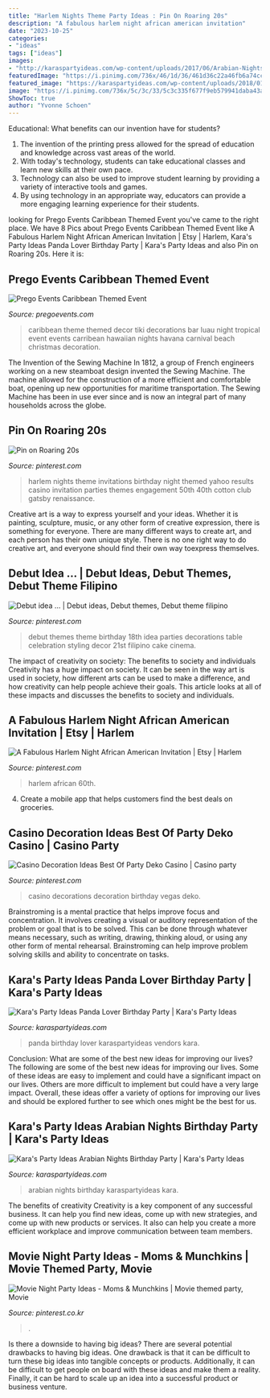 ```yaml
---
title: "Harlem Nights Theme Party Ideas : Pin On Roaring 20s"
description: "A fabulous harlem night african american invitation"
date: "2023-10-25"
categories:
- "ideas"
tags: ["ideas"]
images:
- "http://karaspartyideas.com/wp-content/uploads/2017/06/Arabian-Nights-Birthday-Party-via-Karas-Party-Ideas-KarasPartyIdeas.com3_.jpg"
featuredImage: "https://i.pinimg.com/736x/46/1d/36/461d36c22a46fb6a74ccd7c24c09ae5c.jpg"
featured_image: "https://karaspartyideas.com/wp-content/uploads/2018/01/Panda-Lover-Birthday-Party-via-Karas-Party-Ideas-KarasPartyIdeas.com8_.jpg"
image: "https://i.pinimg.com/736x/5c/3c/33/5c3c335f677f9eb579941daba43ad6e5--harlem-nights-party-casino-night.jpg"
ShowToc: true
author: "Yvonne Schoen"
---
```



Educational: What benefits can our invention have for students?
1. The invention of the printing press allowed for the spread of education and knowledge across vast areas of the world.
2. With today's technology, students can take educational classes and learn new skills at their own pace.
3. Technology can also be used to improve student learning by providing a variety of interactive tools and games.
4. By using technology in an appropriate way, educators can provide a more engaging learning experience for their students.

	

		
looking for Prego Events Caribbean Themed Event you've came to the right place. We have 8 Pics about Prego Events Caribbean Themed Event like A Fabulous Harlem Night African American Invitation | Etsy | Harlem, Kara&#039;s Party Ideas Panda Lover Birthday Party | Kara&#039;s Party Ideas and also Pin on Roaring 20s. Here it is:
		
    
## Prego Events Caribbean Themed Event

<img loading=lazy src="http://pregoevents.com/wp-content/uploads/theme-caribbean/caribbean-theme-(20).jpg" onerror="this.onerror=null;this.src='https://tse1.mm.bing.net/th?id=OIP.ficBj3fUanTmBJIjZZTrSAAAAA&amp;pid=15.1';" alt="Prego Events Caribbean Themed Event">

_Source: pregoevents.com_

>caribbean theme themed decor tiki decorations bar luau night tropical event events carribean hawaiian nights havana carnival beach christmas decoration. 

	

The Invention of the Sewing Machine
In 1812, a group of French engineers working on a new steamboat design invented the Sewing Machine. The machine allowed for the construction of a more efficient and comfortable boat, opening up new opportunities for maritime transportation. The Sewing Machine has been in use ever since and is now an integral part of many households across the globe.

    
## Pin On Roaring 20s

<img loading=lazy src="https://i.pinimg.com/736x/5c/3c/33/5c3c335f677f9eb579941daba43ad6e5--harlem-nights-party-casino-night.jpg" onerror="this.onerror=null;this.src='https://tse3.mm.bing.net/th?id=OIP.fcoZD6Ljyt83ADZ3HHi-mwHaFo&amp;pid=15.1';" alt="Pin on Roaring 20s">

_Source: pinterest.com_

>harlem nights theme invitations birthday night themed yahoo results casino invitation parties themes engagement 50th 40th cotton club gatsby renaissance. 

	

Creative art is a way to express yourself and your ideas. Whether it is painting, sculpture, music, or any other form of creative expression, there is something for everyone. There are many different ways to create art, and each person has their own unique style. There is no one right way to do creative art, and everyone should find their own way toexpress themselves.

    
## Debut Idea … | Debut Ideas, Debut Themes, Debut Theme Filipino

<img loading=lazy src="https://i.pinimg.com/originals/ed/82/87/ed82876fa8ee0501c8dc6a583cf0202a.jpg" onerror="this.onerror=null;this.src='https://tse2.mm.bing.net/th?id=OIP.A6TE3iNt-ATQQGuppJzqlQHaJ4&amp;pid=15.1';" alt="Debut idea … | Debut ideas, Debut themes, Debut theme filipino">

_Source: pinterest.com_

>debut themes theme birthday 18th idea parties decorations table celebration styling decor 21st filipino cake cinema. 

	

The impact of creativity on society: The benefits to society and individuals
Creativity has a huge impact on society. It can be seen in the way art is used in society, how different arts can be used to make a difference, and how creativity can help people achieve their goals. This article looks at all of these impacts and discusses the benefits to society and individuals.

    
## A Fabulous Harlem Night African American Invitation | Etsy | Harlem

<img loading=lazy src="https://i.pinimg.com/736x/30/74/c2/3074c26aa1fc6516f68d2f38fef51596.jpg" onerror="this.onerror=null;this.src='https://tse4.mm.bing.net/th?id=OIP.qD1WBJV5_WG78OV5NlW-KgHaKX&amp;pid=15.1';" alt="A Fabulous Harlem Night African American Invitation | Etsy | Harlem">

_Source: pinterest.com_

>harlem african 60th. 

	

4. Create a mobile app that helps customers find the best deals on groceries. 

    
## Casino Decoration Ideas Best Of Party Deko Casino | Casino Party

<img loading=lazy src="https://i.pinimg.com/736x/46/1d/36/461d36c22a46fb6a74ccd7c24c09ae5c.jpg" onerror="this.onerror=null;this.src='https://tse3.mm.bing.net/th?id=OIP.DIveB8kSE5sLjOZoBPFDIwHaL5&amp;pid=15.1';" alt="Casino Decoration Ideas Best Of Party Deko Casino | Casino party">

_Source: pinterest.com_

>casino decorations decoration birthday vegas deko. 

	

Brainstroming is a mental practice that helps improve focus and concentration. It involves creating a visual or auditory representation of the problem or goal that is to be solved. This can be done through whatever means necessary, such as writing, drawing, thinking aloud, or using any other form of mental rehearsal. Brainstroming can help improve problem solving skills and ability to concentrate on tasks.

    
## Kara&#039;s Party Ideas Panda Lover Birthday Party | Kara&#039;s Party Ideas

<img loading=lazy src="https://karaspartyideas.com/wp-content/uploads/2018/01/Panda-Lover-Birthday-Party-via-Karas-Party-Ideas-KarasPartyIdeas.com8_.jpg" onerror="this.onerror=null;this.src='https://tse1.mm.bing.net/th?id=OIP.qyQnDq_wJQ0QEPXLpj4M3QHaLL&amp;pid=15.1';" alt="Kara&#039;s Party Ideas Panda Lover Birthday Party | Kara&#039;s Party Ideas">

_Source: karaspartyideas.com_

>panda birthday lover karaspartyideas vendors kara. 

	

Conclusion: What are some of the best new ideas for improving our lives?
The following are some of the best new ideas for improving our lives. Some of these ideas are easy to implement and could have a significant impact on our lives. Others are more difficult to implement but could have a very large impact. Overall, these ideas offer a variety of options for improving our lives and should be explored further to see which ones might be the best for us.

    
## Kara&#039;s Party Ideas Arabian Nights Birthday Party | Kara&#039;s Party Ideas

<img loading=lazy src="http://karaspartyideas.com/wp-content/uploads/2017/06/Arabian-Nights-Birthday-Party-via-Karas-Party-Ideas-KarasPartyIdeas.com3_.jpg" onerror="this.onerror=null;this.src='https://tse2.mm.bing.net/th?id=OIP.J0lGcrAJq34Vn9JuSJG2nwHaJ3&amp;pid=15.1';" alt="Kara&#039;s Party Ideas Arabian Nights Birthday Party | Kara&#039;s Party Ideas">

_Source: karaspartyideas.com_

>arabian nights birthday karaspartyideas kara. 

	

The benefits of creativity
Creativity is a key component of any successful business. It can help you find new ideas, come up with new strategies, and come up with new products or services. It also can help you create a more efficient workplace and improve communication between team members.

    
## Movie Night Party Ideas - Moms &amp; Munchkins | Movie Themed Party, Movie

<img loading=lazy src="https://i.pinimg.com/736x/46/bd/69/46bd69eca69bdf7aed958ce216a56600.jpg" onerror="this.onerror=null;this.src='https://tse2.mm.bing.net/th?id=OIP.G4Dpoq89NuO_v28Lfk9BSAHaNT&amp;pid=15.1';" alt="Movie Night Party Ideas - Moms &amp; Munchkins | Movie themed party, Movie">

_Source: pinterest.co.kr_

>. 

	

Is there a downside to having big ideas?
There are several potential drawbacks to having big ideas. One drawback is that it can be difficult to turn these big ideas into tangible concepts or products. Additionally, it can be difficult to get people on board with these ideas and make them a reality. Finally, it can be hard to scale up an idea into a successful product or business venture.

